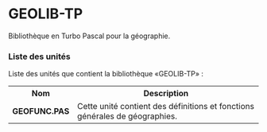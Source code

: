 # GEOLIB-TP
Bibliothèque en Turbo Pascal pour la géographie.

<h3>Liste des unités</h3>

Liste des unités que contient la bibliothèque «GEOLIB-TP» :

<table>
  <tr>
    <th>Nom</th>
    <th>Description</th>
  </tr>
  <tr>
      <td><b>GEOFUNC.PAS</b></td>
      <td>Cette unité contient des définitions et fonctions générales de géographies.</td>
  </tr>
</table>
